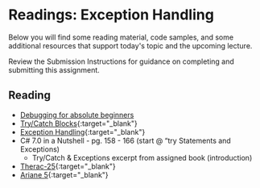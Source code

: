 # Readings: Exception Handling

Below you will find some reading material, code samples, and some additional resources that support today's topic and the upcoming lecture.

Review the Submission Instructions for guidance on completing and submitting this assignment.

## Reading

- [Debugging for absolute beginners](https://docs.microsoft.com/en-us/visualstudio/debugger/debugging-absolute-beginners?view=vs-2019)
- [Try/Catch Blocks](https://docs.microsoft.com/en-us/dotnet/standard/exceptions/how-to-use-the-try-catch-block-to-catch-exceptions){:target="_blank"}
- [Exception Handling](https://docs.microsoft.com/en-us/dotnet/csharp/language-reference/keywords/exception-handling-statements){:target="_blank"}
- C# 7.0 in a Nutshell - pg. 158 - 166 (start @ “try Statements and Exceptions)
  - Try/Catch & Exceptions excerpt from assigned book (introduction)
- [Therac-25](https://en.wikipedia.org/wiki/Therac-25){:target="_blank"}
- [Ariane 5](https://en.wikipedia.org/wiki/Ariane_5){:target="_blank"}
